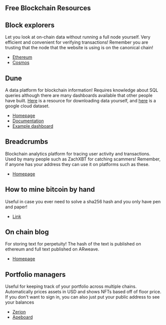 
## Free Blockchain Resources

## Block explorers
Let you look at on-chain data without running a full node yourself. Very efficient and convenient for verifying transactions! Remember you are trusting that the node that the website is using is on the canonical chain!
- [Ethereum](https://etherscan.io/accounts)
- [Cosmos](https://www.mintscan.io/cosmos)

## Dune
A data platform for blockchain information! Requires knowledge about SQL queries although there are many dashboards available that other people have built. [Here](https://github.com/blockchain-etl/ethereum-etl) is a resource for downloading data yourself, and [here](https://console.cloud.google.com/bigquery?p=bigquery-public-data&d=crypto_ethereum&page=dataset&_ga=2.181269479.-1376780632.1667171394&pli=1&project=flawless-point-361903) is a google cloud dataset. 
- [Homepage](https://dune.com/browse/dashboards)
- [Documentation](https://dune.com/docs/)
- [Example dashboard](https://dune.com/ethpanda/Redacted)

## Breadcrumbs
Blockchain analytics platform for tracing user activity and transactions. Used by many people such as ZachXBT for catching scammers! Remember, if anyone has your address they can use it on platforms such as these. 
- [Homepage](https://www.breadcrumbs.app/)

## How to mine bitcoin by hand
Useful in case you ever need to solve a sha256 hash and you only have pen and paper!
- [Link](https://twitter.com/DocumentingBTC/status/1571104552304390145?s=20&t=wDGwaQ7T18j52bH_q0D_Eg)

## On chain blog
For storing text for perpetuity! The hash of the text is published on ethereum and full text published on ARweave. 
- [Homepage](https://mirror.xyz/)

## Portfolio managers
Useful for keeping track of your portfolio across multiple chains. Automatically prices assets in USD and shows NFTs based off of floor price. If you don't want to sign in, you can also just put your public address to see your balances
- [Zerion](https://app.zerion.io/connect-wallet)
- [Apeboard](https://apeboard.finance/dashboard)


